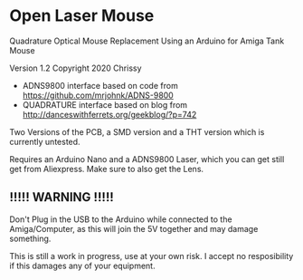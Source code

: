 # Open Laser Mouse
 Quadrature Optical Mouse Replacement Using an Arduino for Amiga Tank Mouse

Version 1.2
Copyright 2020 Chrissy

* ADNS9800 interface based on code from https://github.com/mrjohnk/ADNS-9800
* QUADRATURE interface based on blog from http://danceswithferrets.org/geekblog/?p=742

Two Versions of the PCB, a SMD version and a THT version which is currently untested.

Requires an Arduino Nano and a ADNS9800 Laser, which you can get still get from Aliexpress. Make sure to also get the Lens.


## !!!!! WARNING !!!!!
Don't Plug in the USB to the Arduino while connected to the Amiga/Computer, as this will join the 5V together and may damage something.

This is still a work in progress, use at your own risk. I accept no resposibility if this damages any of your equipment.
